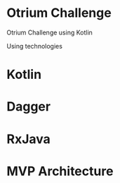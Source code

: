 # Otrium Challenge
Otrium Challenge using Kotlin

Using technologies
# Kotlin
# Dagger
# RxJava
# MVP Architecture
